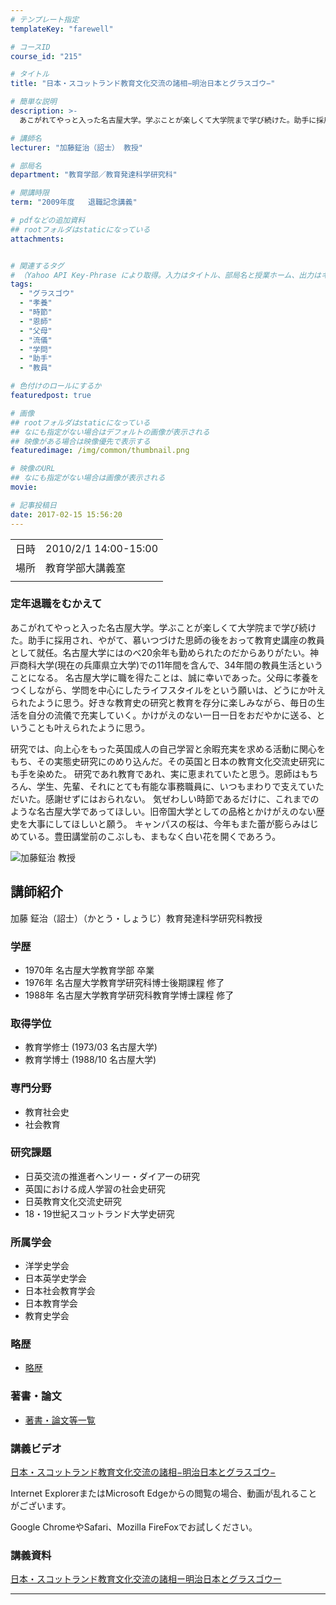 ```yaml
---
# テンプレート指定
templateKey: "farewell"

# コースID
course_id: "215"

# タイトル
title: "日本・スコットランド教育文化交流の諸相−明治日本とグラスゴウ−"

# 簡単な説明
description: >-
  あこがれてやっと入った名古屋大学。学ぶことが楽しくて大学院まで学び続けた。助手に採用され、やがて、慕いつづけた思師の後をおって教育史講座の教員として就任。名古屋大学にはのべ20余年も勤められたのだからありがたい。神戸商科大学(現在の兵庫県立大学)での11年間を含んで、34年間の教員生活ということになる。 名古屋大学に職を得たことは、誠に幸いであった。父母に孝養をつくしながら、学問を中心にしたラ ....

# 講師名
lecturer: "加藤鉦治（詔士） 教授"

# 部局名
department: "教育学部／教育発達科学研究科"

# 開講時限
term: "2009年度	退職記念講義"

# pdfなどの追加資料
## rootフォルダはstaticになっている
attachments:


# 関連するタグ
# （Yahoo API Key-Phrase により取得。入力はタイトル、部局名と授業ホーム、出力はキーフレーズ（tags））
tags:
  - "グラスゴウ"
  - "孝養"
  - "時節"
  - "恩師"
  - "父母"
  - "流儀"
  - "学問"
  - "助手"
  - "教員"

# 色付けのロールにするか
featuredpost: true

# 画像
## rootフォルダはstaticになっている
## なにも指定がない場合はデフォルトの画像が表示される
## 映像がある場合は映像優先で表示する
featuredimage: /img/common/thumbnail.png

# 映像のURL
## なにも指定がない場合は画像が表示される
movie: 

# 記事投稿日
date: 2017-02-15 15:56:20
---
```


|   |   |
|---|---|
| 日時 | 2010/2/1  14:00-15:00 |
| 場所 | 教育学部大講義室 |
|   |   |


### 定年退職をむかえて 

あこがれてやっと入った名古屋大学。学ぶことが楽しくて大学院まで学び続けた。助手に採用され、やがて、慕いつづけた思師の後をおって教育史講座の教員として就任。名古屋大学にはのべ20余年も勤められたのだからありがたい。神戸商科大学(現在の兵庫県立大学)での11年間を含んで、34年間の教員生活ということになる。 名古屋大学に職を得たことは、誠に幸いであった。父母に孝養をつくしながら、学問を中心にしたライフスタイルをという願いは、どうにか叶えられたように思う。好きな教育史の研究と教育を存分に楽しみながら、毎日の生活を自分の流儀で充実していく。かけがえのない一日一日をおだやかに送る、ということも叶えられたように思う。

研究では、向上心をもった英国成人の自己学習と余暇充実を求める活動に関心をもち、その実態史研究にのめり込んだ。その英国と日本の教育文化交流史研究にも手を染めた。 研究であれ教育であれ、実に恵まれていたと思う。恩師はもちろん、学生、先輩、それにとても有能な事務職員に、いつもまわりで支えていただいた。感謝せずにはおられない。 気ぜわしい時節であるだけに、これまでのような名古屋大学であってほしい。旧帝国大学としての品格とかけがえのない歴史を大事にしてほしいと願う。 キャンパスの桜は、今年もまた蕾が膨らみはじめている。豊田講堂前のこぶしも、まもなく白い花を開くであろう。


![加藤鉦治 教授](https://ocw.nagoya-u.jp/files/215/s_kato.jpg)  

## 講師紹介

加藤 鉦治（詔士）（かとう・しょうじ）教育発達科学研究科教授 

### 学歴

  * 1970年 名古屋大学教育学部 卒業
  * 1976年 名古屋大学教育学研究科博士後期課程 修了
  * 1988年 名古屋大学教育学研究科教育学博士課程 修了

### 取得学位

  * 教育学修士 (1973/03 名古屋大学)
  * 教育学博士 (1988/10 名古屋大学)

### 専門分野

  * 教育社会史
  * 社会教育

### 研究課題

  * 日英交流の推進者ヘンリー・ダイアーの研究
  * 英国における成人学習の社会史研究
  * 日英教育文化交流史研究
  * 18・19世紀スコットランド大学史研究

### 所属学会

  * 洋学史学会
  * 日本英学史学会
  * 日本社会教育学会
  * 日本教育学会
  * 教育史学会

### 略歴

  * [略歴](https://ocw.nagoya-u.jp/files/215/s_kato_ryakureki2.pdf) 

### 著書・論文

  * [著書・論文等一覧](https://ocw.nagoya-u.jp/files/215/s_kato_chosho2.pdf) 


### 講義ビデオ

<a href="https://nuvideo.media.nagoya-u.ac.jp/embed/0557ff4160709d99079cdc53b8ddfe850ef70963" target="blank">日本・スコットランド教育文化交流の諸相−明治日本とグラスゴウ−</a>  


Internet ExplorerまたはMicrosoft Edgeからの閲覧の場合、動画が乱れることがございます。

Google ChromeやSafari、Mozilla FireFoxでお試しください。 

### 講義資料

[日本・スコットランド教育文化交流の諸相ー明治日本とグラスゴウー](https://ocw.nagoya-u.jp/files/215/s_kato_ronbun2.pdf) 


-----